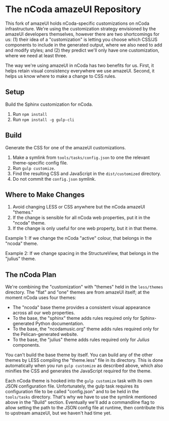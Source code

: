 The nCoda amazeUI Repository
============================

This fork of amazeUI holds nCoda-specific customizations on nCoda infrastructure. We're using the
customization strategy envisioned by the amazeUI developers themselves, however there are two
shortcomings for us: (1) their idea of a "customization" is letting you choose which CSS/JS
components to include in the generated output, where we also need to add and modify styles;
and (2) they predict we'll only have one customization, where we need at least three.

The way we're using amazeUI in nCoda has two benefits for us. First, it helps retain visual
consistency everywhere we use amazeUI. Second, it helps us know where to make a change to CSS rules.


Setup
-----

Build the Sphinx customization for nCoda.

1. Run `npm install`
2. Run `npm install -g gulp-cli`


Build
-----

Generate the CSS for one of the amazeUI customizations.

1. Make a symlink from `tools/tasks/config.json` to one the relevant theme-specific config file.
2. Run `gulp customize`.
3. Find the resulting CSS and JavaScript in the `dist/customized` directory.
4. Do not commit the `config.json` symlink.


Where to Make Changes
---------------------

1. Avoid changing LESS or CSS anywhere but the nCoda amazeUI "themes."
2. If the change is sensible for all nCoda web properties, put it in the "ncoda" theme.
3. If the change is only useful for one web property, but it in that theme.

Example 1: If we change the nCoda "active" colour, that belongs in the "ncoda" theme.

Example 2: If we change spacing in the StructureView, that belongs in the "julius" theme.


The nCoda Plan
--------------

We're combining the "customization" with "themes" held in the `less/themes` directory. The "flat"
and "one" themes are from amazeUI itself; at the moment nCoda uses four themes:

- The "ncoda" base theme provides a consistent visual appearance across all our web properties.
- To the base, the "sphinx" theme adds rules required only for Sphinx-generated Python documentation.
- To the base, the "ncodamusic.org" theme adds rules required only for the Pelican-generated website.
- To the base, the "julius" theme adds rules required only for *Julius* components.

You can't build the base theme by itself. You can build any of the other themes by LESS compiling
the "theme.less" file in its directory. This is done automatically when you run `gulp customize` as
described above, which also minifies the CSS and generates the JavaScript required for the theme.

Each nCoda theme is hooked into the `gulp customize` task with its own JSON configuration file.
Unfortunately, the gulp task requires its configuration file to be called "config.json" and to be
held in the `tools/tasks` directory. That's why we have to use the symlink mentioned above in the
"Build" section. Eventually we'll add a commandline flag to allow setting the path to the JSON config
file at runtime, then contribute this to upstream amazeUI, but we haven't had time yet.
